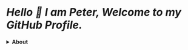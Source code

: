 # ***Hello 👋 I am Peter, Welcome to my GitHub Profile.***

<details>
    <summary><b>About</b></summary>
    <p align="left"></p>

    ✨ I am a currently studying

</details>

<!---
Adithyan06/Adithyan06 is a ✨ special ✨ repository because its `README.md` (this file) appears on your GitHub profile.
You can click the Preview link to take a look at your changes.
--->
